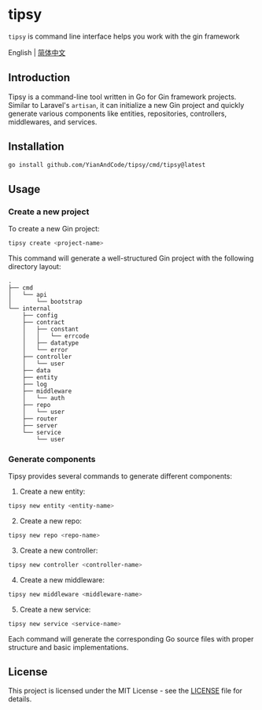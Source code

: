 # tipsy

`tipsy` is command line interface helps you work with the gin framework

English | [简体中文](README-zh.md)

## Introduction

Tipsy is a command-line tool written in Go for Gin framework projects. Similar to Laravel's `artisan`, it can initialize a new Gin project and quickly generate various components like entities, repositories, controllers, middlewares, and services.

## Installation

```bash
go install github.com/YianAndCode/tipsy/cmd/tipsy@latest
```

## Usage

### Create a new project

To create a new Gin project:

```bash
tipsy create <project-name>
```

This command will generate a well-structured Gin project with the following directory layout:

```
.
├── cmd
│   └── api
│       └── bootstrap
└── internal
    ├── config
    ├── contract
    │   ├── constant
    │   │   └── errcode
    │   ├── datatype
    │   └── error
    ├── controller
    │   └── user
    ├── data
    ├── entity
    ├── log
    ├── middleware
    │   └── auth
    ├── repo
    │   └── user
    ├── router
    ├── server
    └── service
        └── user
```

### Generate components

Tipsy provides several commands to generate different components:

1. Create a new entity:
```bash
tipsy new entity <entity-name>
```

2. Create a new repo:
```bash
tipsy new repo <repo-name>
```

3. Create a new controller:
```bash
tipsy new controller <controller-name>
```

4. Create a new middleware:
```bash
tipsy new middleware <middleware-name>
```

5. Create a new service:
```bash
tipsy new service <service-name>
```

Each command will generate the corresponding Go source files with proper structure and basic implementations.

## License

This project is licensed under the MIT License - see the [LICENSE](LICENSE) file for details.

